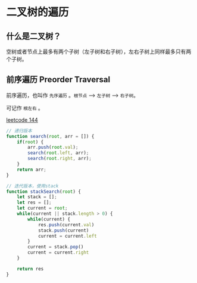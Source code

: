 # 二叉树的遍历

## 什么是二叉树？

空树或者节点上最多有两个子树（左子树和右子树），左右子树上同样最多只有两个子树。

## 前序遍历 Preorder Traversal

前序遍历，也叫作 `先序遍历` 。`根节点` --> `左子树` --> `右子树`。 

可记作 `根左右` 。

[leetcode 144](https://leetcode-cn.com/problems/binary-tree-preorder-traversal/)

```js
// 递归版本
function search(root, arr = []) {
    if(root) {
        arr.push(root.val);
        search(root.left, arr);
        search(root.right, arr);
    }
    return arr;
}

// 迭代版本，使用stack
function stackSearch(root) {
    let stack = [];
    let res = [];
    let current = root;
    while(current || stack.length > 0) {
        while(current) {
            res.push(current.val)
            stack.push(current)
            current = current.left
        }
        current = stack.pop()
        current = current.right
    }

    return res
}
```